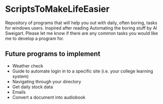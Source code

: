 # ScriptsToMakeLifeEasier
Repository of programs that will help you out with daily, often boring, tasks for windows users. 
Inspired after reading Automating the boring stuff by Al Sweigart.
Please let me know if there are any common tasks you would like me to develop a program for.

## Future programs to implement

* Weather check
* Guide to automate login in to a specific site (i.e. your college learning system)
* Navigating through your directory
* Get daily stock data 
* Emails
* Convert a document into audiobook
